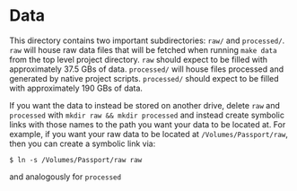 # Data

This directory contains two important subdirectories: `raw/` and `processed/`. `raw` will house raw data files that will be fetched when running `make data` from the top level project directory. `raw` should expect to be filled with approximately 37.5 GBs of data. `processed/` will house files processed and generated by native project scripts. `processed/` should expect to be filled with approximately 190 GBs of data.

If you want the data to instead be stored on another drive, delete `raw` and `processed` with `mkdir raw && mkdir processed` and instead create symbolic links with those names to the path you want your data to be located at. For example, if you want your raw data to be located at `/Volumes/Passport/raw`, then you can create a symbolic link via:

    $ ln -s /Volumes/Passport/raw raw

and analogously for `processed`
